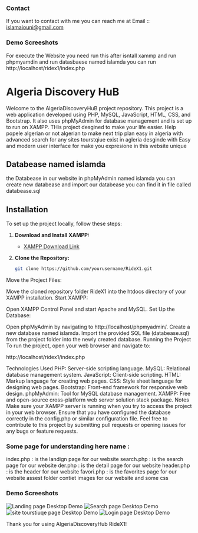 
### Contact

If you want to contact with me you can reach me at  Email :: islamaiouni@gmail.com 

### Demo Screeshots

For execute the Website you need run this after isntall xammp and run phpmyamdin and run datasbaese named islamda            you can run http://localhost/ridex1/index.php     


# Algeria Discovery HuB 

Welcome to the AlgeriaDiscoveryHuB  project repository. This project is a web application developed using PHP, MySQL, JavaScript, HTML, CSS, and Bootstrap. It also uses phpMyAdmin for database management and is set up to run on XAMPP. THis project desgined to make your life easier. Help popele algerian or not algerian to make next trip plan easy in algeria with advanced search for any sites tourstqiue exist in agleria desginde with Easy and modern user interface for make you expresione in this website unique  

## Databease named islamda

the Databease in our website in phpMyAdmin named islamda    you can create new databease and import our databease you can find it in file called databease.sql

## Installation

To set up the project locally, follow these steps:

1. **Download and Install XAMPP:**
   - [XAMPP Download Link](https://www.apachefriends.org/index.html)

2. **Clone the Repository:**
   ```bash
   git clone https://github.com/yourusername/RideX1.git
Move the Project Files:

Move the cloned repository folder RideX1 into the htdocs directory of your XAMPP installation.
Start XAMPP:

Open XAMPP Control Panel and start Apache and MySQL.
Set Up the Database:

Open phpMyAdmin by navigating to http://localhost/phpmyadmin/.
Create a new database named islamda.
Import the provided SQL file (databease.sql) from the project folder into the newly created database.
Running the Project
To run the project, open your web browser and navigate to:


http://localhost/ridex1/index.php

Technologies Used
PHP: Server-side scripting language.
MySQL: Relational database management system.
JavaScript: Client-side scripting.
HTML: Markup language for creating web pages.
CSS: Style sheet language for designing web pages.
Bootstrap: Front-end framework for responsive web design.
phpMyAdmin: Tool for MySQL database management.
XAMPP: Free and open-source cross-platform web server solution stack package.
Notes
Make sure your XAMPP server is running when you try to access the project in your web browser.
Ensure that you have configured the database correctly in the config.php or similar configuration file.
Feel free to contribute to this project by submitting pull requests or opening issues for any bugs or feature requests.





### Some page for understanding here name :

index.php : is the landign page for our website
search.php : is the search page for our website
der.php : is the detail page for our website
header.php : is the header for our website
favori.php : is the favorites   page for our website
assest folder contiet images for our website and some css 


### Demo Screeshots
![Landing page  Desktop Demo](./readme-images/land.PNG "Desktop Demo")
![Search page  Desktop Demo](./readme-images/SH.PNG "Desktop Demo")
![site tourstiuqe  page  Desktop Demo](./readme-images/28.PNG "Desktop Demo")
![Login   page  Desktop Demo](./readme-images/Capture.PNG "Desktop Demo")





Thank you for using AlgeriaDiscoveryHub  RideX1!

